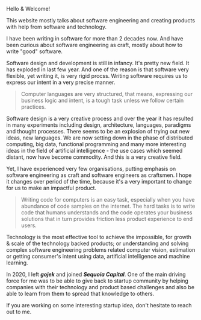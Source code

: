

Hello & Welcome! 

This website mostly talks about software engineering and creating products with help from software and technology.

I have been writing in software for more than 2 decades now. And have been curious about software engineering
as craft, mostly about how to write "good" software.

Software design and development is still in infancy. It's pretty new field. It has exploded in last
few year. And one of the reason is that software very flexible, yet writing it, is very rigid procss. Writing
software requires us to express our intent in a very precise manner.

<blockquote class="blockquote">
Computer languages are very structured, that means, expressing our business logic and intent, is a tough task unless
we follow certain practices. 
</blockquote>


Software design is a very creative process and over the year it has resulted in many experiments including design, architecture,
languages, paradigms and thought processes. There seems to be an explosion of trying out new ideas, new languages. 
We are now setting down in the phase of distributed computing, big data, functional programming and many more
interesting ideas in the field of artificial intelligence - the use cases which seemed distant, now have become commodity.
 And this is a very creative field.

Yet, I have experienced very few organisations, putting emphasis on software engineering as craft and software engineers
as craftsmen. I hope it changes over period of the time, because it's a very important to change for us to make an impactful
product.

<blockquote class="blockquote">
Writing code for computers is an easy task, especially when you have abundance of code samples on the internet. 
The hard tasks is to write code that humans understands and the code operates
your business solutions that in turn provides friction less product experience to end users.
</blockquote>

Technology is the most effective tool to achieve the impossible, for growth & scale of the technology backed products;
or understanding and solving complex software engineering problems related computer vision, estimation or getting consumer's intent using data, artificial intelligence and machine learning.

In 2020, I left _**gojek**_ and joined _**Sequoia Capital**_. One of the main driving force for me was to be able to give back to startup community
by helping companies with their technology and product based challenges and also be able to learn from them to spread that knowledge to others.

If you are working on some interesting startup idea, don't hesitate to reach out to me.


